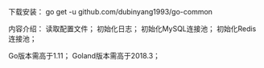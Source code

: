 下载安装：
    go get -u github.com/dubinyang1993/go-common

内容介绍：
    读取配置文件；
    初始化日志；
    初始化MySQL连接池；
    初始化Redis连接池；

Go版本需高于1.11；
Goland版本需高于2018.3；